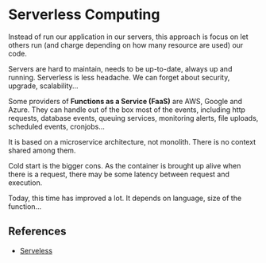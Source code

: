 # Serverless Computing

Instead of run our application in our servers, this approach is focus on let
others run (and charge depending on how many resource are used) our code.

Servers are hard to maintain, needs to be up-to-date, always up and running.
Serverless is less headache. We can forget about security, upgrade,
scalability...

Some providers of **Functions as a Service (FaaS)** are AWS, Google and Azure.
They can handle out of the box most of the events, including http requests,
database events, queuing services, monitoring alerts, file uploads, scheduled
events, cronjobs...

It is based on a microservice architecture, not monolith. There is no context
shared among them.

Cold start is the bigger cons. As the container is brought up alive when there
is a request, there may be some latency between request and execution.

Today, this time has improved a lot. It depends on language, size of the
function...

## References

- [Serveless](https://serverless-stack.com/chapters/what-is-serverless.html)
